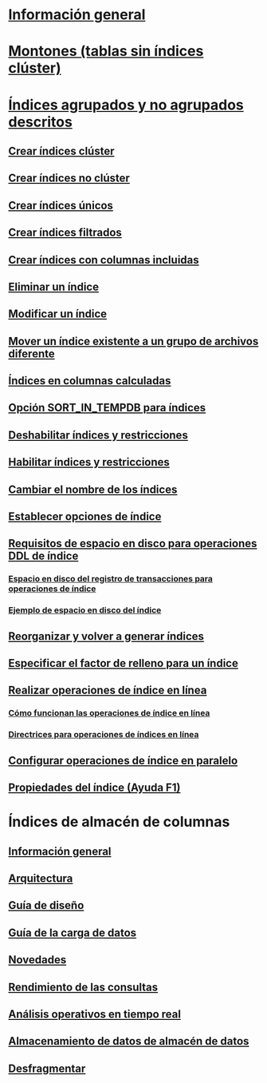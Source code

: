 # [Información general](indexes.md)  
# [Montones (tablas sin índices clúster)](heaps-tables-without-clustered-indexes.md)  
# [Índices agrupados y no agrupados descritos](clustered-and-nonclustered-indexes-described.md)  
## [Crear índices clúster](create-clustered-indexes.md)  
## [Crear índices no clúster](create-nonclustered-indexes.md)  
## [Crear índices únicos](create-unique-indexes.md)  
## [Crear índices filtrados](create-filtered-indexes.md)  
## [Crear índices con columnas incluidas](create-indexes-with-included-columns.md)  
## [Eliminar un índice](delete-an-index.md)  
## [Modificar un índice](modify-an-index.md)  
## [Mover un índice existente a un grupo de archivos diferente](move-an-existing-index-to-a-different-filegroup.md)  
## [Índices en columnas calculadas](indexes-on-computed-columns.md)  
## [Opción SORT_IN_TEMPDB para índices](sort-in-tempdb-option-for-indexes.md)  
## [Deshabilitar índices y restricciones](disable-indexes-and-constraints.md)  
## [Habilitar índices y restricciones](enable-indexes-and-constraints.md)  
## [Cambiar el nombre de los índices](rename-indexes.md)  
## [Establecer opciones de índice](set-index-options.md)  
## [Requisitos de espacio en disco para operaciones DDL de índice](disk-space-requirements-for-index-ddl-operations.md)  
### [Espacio en disco del registro de transacciones para operaciones de índice](transaction-log-disk-space-for-index-operations.md)  
### [Ejemplo de espacio en disco del índice](index-disk-space-example.md)  
## [Reorganizar y volver a generar índices](reorganize-and-rebuild-indexes.md)  
## [Especificar el factor de relleno para un índice](specify-fill-factor-for-an-index.md)  
## [Realizar operaciones de índice en línea](perform-index-operations-online.md)  
### [Cómo funcionan las operaciones de índice en línea](how-online-index-operations-work.md)  
### [Directrices para operaciones de índices en línea](guidelines-for-online-index-operations.md)  
## [Configurar operaciones de índice en paralelo](configure-parallel-index-operations.md)  
## [Propiedades del índice (Ayuda F1)](index-properties-f1-help.md)  



# Índices de almacén de columnas
## [Información general](columnstore-indexes-overview.md)  
## [Arquitectura](columnstore-indexes-architecture.md)  
## [Guía de diseño](columnstore-indexes-design-guidance.md)  
## [Guía de la carga de datos](columnstore-indexes-data-loading-guidance.md)  
## [Novedades](columnstore-indexes-what-s-new.md)  
## [Rendimiento de las consultas](columnstore-indexes-query-performance.md)  
## [Análisis operativos en tiempo real](get-started-with-columnstore-for-real-time-operational-analytics.md)  
## [Almacenamiento de datos de almacén de datos](columnstore-indexes-data-warehouse.md)  
## [Desfragmentar](columnstore-indexes-defragmentation.md)  

